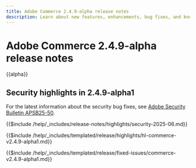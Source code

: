 ```yaml
---
title: Adobe Commerce 2.4.9-alpha release notes
description: Learn about new features, enhancements, bug fixes, and known issues in the 2.4.9-alpha Adobe Commerce release.
---
```


# Adobe Commerce 2.4.9-alpha release notes

{{alpha}}

## Security highlights in 2.4.9-alpha1

For the latest information about the security bug fixes, see [Adobe Security Bulletin APSB25-50](https://helpx.adobe.com/security/products/magento/apsb25-50.html).

{{$include /help/_includes/release-notes/highlights/security-2025-06.md}}

<!-- Highlights in v2.4.9-alpha1 -->

{{$include /help/_includes/templated/release/highlights/hl-commerce-v2.4.9-alpha1.md}}

<!-- Fixed issues in v2.4.9-alpha1 -->

{{$include /help/_includes/templated/release/fixed-issues/commerce-v2.4.9-alpha1.md}}
